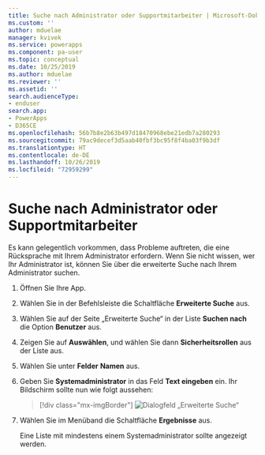 ```yaml
---
title: Suche nach Administrator oder Supportmitarbeiter | Microsoft-Dokumentation
ms.custom: ''
author: mduelae
manager: kvivek
ms.service: powerapps
ms.component: pa-user
ms.topic: conceptual
ms.date: 10/25/2019
ms.author: mduelae
ms.reviewer: ''
ms.assetid: ''
search.audienceType:
- enduser
search.app:
- PowerApps
- D365CE
ms.openlocfilehash: 56b7b8e2b63b497d18470968ebe21edb7a280293
ms.sourcegitcommit: 79ac9decef3d5aab40fbf3bc95f8f4ba03f9b3df
ms.translationtype: HT
ms.contentlocale: de-DE
ms.lasthandoff: 10/26/2019
ms.locfileid: "72959299"
---
```

# <a name="find-your-administrator-or-support-person"></a>Suche nach Administrator oder Supportmitarbeiter 

Es kann gelegentlich vorkommen, dass Probleme auftreten, die eine Rücksprache mit Ihrem Administrator erfordern. Wenn Sie nicht wissen, wer Ihr Administrator ist, können Sie über die erweiterte Suche nach Ihrem Administrator suchen.  
  
1. Öffnen Sie Ihre App.  
  
2. Wählen Sie in der Befehlsleiste die Schaltfläche **Erweiterte Suche** aus.
  
3. Wählen Sie auf der Seite „Erweiterte Suche“ in der Liste **Suchen nach** die Option **Benutzer** aus.  
  
4. Zeigen Sie auf **Auswählen**, und wählen Sie dann **Sicherheitsrollen** aus der Liste aus.  
  
5. Wählen Sie unter **Felder** **Namen** aus.  
  
6. Geben Sie **Systemadministrator** in das Feld **Text eingeben** ein. Ihr Bildschirm sollte nun wie folgt aussehen:  
     
   > [!div class="mx-imgBorder"]
   > ![Dialogfeld „Erweiterte Suche“](media/find-admnistrator-advanced-find-complete.png "Dialogfeld „Erweiterte Suche“")  
  
7. Wählen Sie im Menüband die Schaltfläche **Ergebnisse** aus.  
  
   Eine Liste mit mindestens einem Systemadministrator sollte angezeigt werden.  
  

